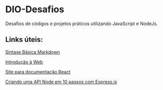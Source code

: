 # DIO-Desafios
Desafios de códigos e projetos práticos utilizando JavaScript e NodeJs.

## Links úteis:
[Sintaxe Básica Markdown](https://www.markdownguide.org/basic-syntax/)

[Introdução à Web](https://developer.mozilla.org/pt-BR/docs/Learn/Getting_started_with_the_web)

[Site para documentação React](https://pt-br.reactjs.org/)

[Criando uma API Node em 10 passos com Express.js](https://imasters.com.br/front-end/criando-uma-api-node-em-10-passos-com-express-js)
